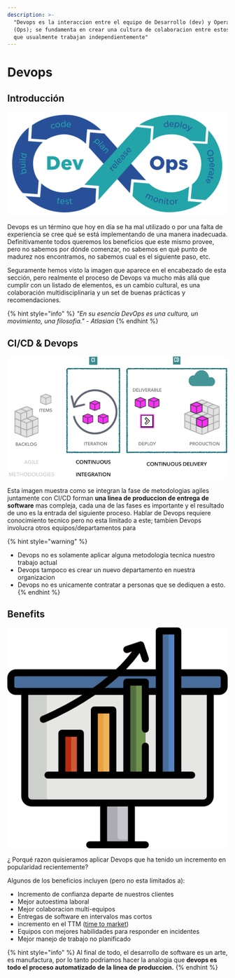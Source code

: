 ```yaml
---
description: >-
  "Devops es la interaccion entre el equipo de Desarrollo (dev) y Operaciones
  (Ops); se fundamenta en crear una cultura de colaboracion entre estos equipos
  que usualmente trabajan independientemente"
---
```


# Devops

## Introducción

![Fases en Devops](../../.gitbook/assets/download-2.png)

Devops es un término que hoy en día se ha mal utilizado o por una falta de experiencia se cree qué se está implementando de una manera inadecuada. Definitivamente todos queremos los beneficios que este mismo provee, pero no sabemos por dónde comenzar, no sabemos en qué punto de madurez nos encontramos, no sabemos cual es el siguiente paso, etc.



Seguramente hemos visto la imagen que aparece en el encabezado de esta sección, pero realmente el proceso de Devops va mucho más allá que cumplir con un listado de elementos, es un cambio cultural, es una colaboración multidisciplinaria y un set de buenas prácticas y recomendaciones.

{% hint style="info" %}
_"En su esencia DevOps es una cultura, un movimiento, una filosofia." - Atlasian_
{% endhint %}



##  CI/CD & Devops

![Como CI/CD se integra con Devops](../../.gitbook/assets/image%20%281%29.png)

Esta imagen muestra como se integran la fase de metodologias agiles juntamente con CI/CD forman  **una linea de produccion de entrega de software** mas compleja, cada una de las fases es importante y el resultado de uno es la entrada del siguiente proceso. Hablar de Devops requiere conocimiento tecnico pero no esta limitado a este; tambien Devops involucra otros equipos/departamentos para 

{% hint style="warning" %}
* Devops no es solamente aplicar alguna metodologia tecnica nuestro trabajo actual
* Devops tampoco es crear un nuevo departamento en nuestra organizacion
* Devops no es unicamente contratar a personas que se dediquen a esto.
{% endhint %}



## Benefits

![&#xBF; Beneficios?](../../.gitbook/assets/diagram-1.png)

 ¿ Porqué razon quisieramos aplicar  Devops que ha tenido un incremento en popularidad recientemente? 

Algunos de los beneficios incluyen \(pero no esta limitados a\):

* Incremento de confianza departe de nuestros clientes
* Mejor autoestima laboral
* Mejor colaboracion multi-equipos
* Entregas de software en intervalos mas cortos
* incremento en el TTM \([time to market](https://en.wikipedia.org/wiki/Time_to_market)\) 
* Equipos con mejores habilidades para responder en incidentes
* Mejor manejo de trabajo no planificado

{% hint style="info" %}
Al final de todo, el desarrollo de software es un arte, es manufactura, por lo tanto podriamos hacer la analogia que **devops es todo el proceso automatizado de la linea de produccion.**
{% endhint %}

